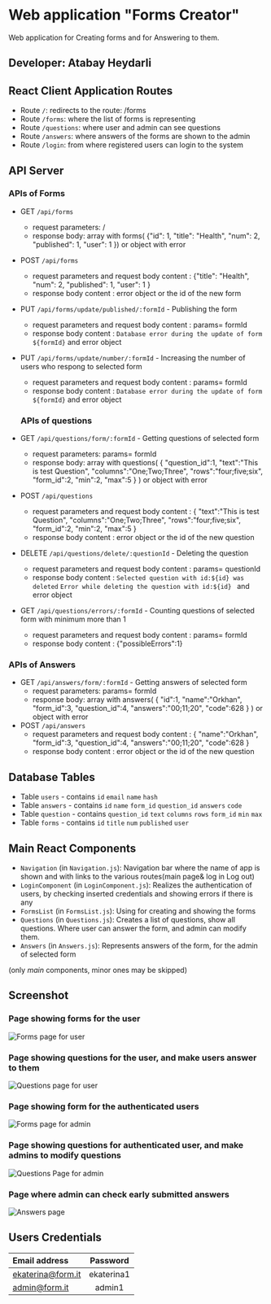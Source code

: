 # Web application "Forms Creator"

Web application for Creating forms and for Answering to them.
## Developer: Atabay Heydarli 

## React Client Application Routes

- Route `/`: redirects to the route: /forms
- Route `/forms`: where the list of forms is representing
- Route `/questions`: where user and admin can see questions
- Route `/answers`: where answers of the forms are shown to the admin
- Route `/login`: from where registered users can login to the system

## API Server

### APIs of Forms

- GET `/api/forms`
  - request parameters: /
  - response body: array with forms(
    {"id": 1,
    "title": "Health",
    "num": 2,
    "published": 1,
    "user": 1 })
    or object with error
- POST `/api/forms`
  - request parameters and request body content : 
  {"title": "Health",
    "num": 2,
    "published": 1,
    "user": 1 }
  - response body content : error object or the id of the new form

- PUT `/api/forms/update/published/:formId` - Publishing the form
  - request parameters and request body content : params= formId
  - response body content : `Database error during the update of form ${formId}` and error object
- PUT `/api/forms/update/number/:formId` - Increasing the number of users who respong to selected form
  - request parameters and request body content : params= formId
  - response body content : `Database error during the update of form ${formId}` and error object


  ### APIs of questions

- GET `/api/questions/form/:formId` - Getting questions of selected form
  - request parameters: params= formId
  - response body: array with questions(
   { "question_id":1,
     "text":"This is test Question",
     "columns":"One;Two;Three", 
     "rows":"four;five;six",
     "form_id":2,
     "min":2,
     "max":5 }
)
    or object with error
- POST `/api/questions`
  - request parameters and request body content : 
  { "text":"This is test Question",
     "columns":"One;Two;Three", 
     "rows":"four;five;six",
     "form_id":2,
     "min":2,
     "max":5 }
  - response body content : error object or the id of the new question

- DELETE `/api/questions/delete/:questionId` - Deleting the question
  - request parameters and request body content : params= questionId
  - response body content : `Selected question with id:${id} was deleted`
    `Error while deleting the question with id:${id} ` and error object

- GET `/api/questions/errors/:formId` - Counting questions of selected form with minimum more than 1
  - request parameters and request body content : params= formId
  - response body content : {"possibleErrors":1}

### APIs of Answers

- GET `/api/answers/form/:formId` - Getting answers of selected form
  - request parameters: params= formId
  - response body: array with answers(
   { "id":1,
     "name":"Orkhan", 
     "form_id":3, 
     "question_id":4,
     "answers":"00;11;20",
     "code":628 }
)
    or object with error
- POST `/api/answers`
  - request parameters and request body content : 
  { "name":"Orkhan", 
     "form_id":3, 
     "question_id":4,
     "answers":"00;11;20",
     "code":628 }
  - response body content : error object or the id of the new question




## Database Tables

- Table `users` - contains `id` `email` `name` `hash`
- Table `answers` - contains `id` `name` `form_id` `question_id` `answers` `code`
- Table `question` - contains `question_id` `text` `columns` `rows` `form_id` `min` `max`
- Table `forms` - contains `id` `title` `num` `published` `user` 

## Main React Components

- `Navigation` (in `Navigation.js`): Navigation bar where the name of app is shown and with links to the various routes(main page& log in Log out)
- `LoginComponent` (in `LoginComponent.js`): Realizes the authentication of users, by checking inserted credentials and showing errors if there is any
- `FormsList` (in `FormsList.js`): Using for creating and showing the forms
- `Questions` (in `Questions.js`): Creates a list of questions, show all questions. Where user can answer the form, and admin can modify them.
- `Answers` (in `Answers.js`): Represents answers of the form, for the admin of selected form

(only _main_ components, minor ones may be skipped)

## Screenshot

### Page showing forms for the user

![Forms page for user](./screenshots/FormsPageUser.png)

### Page showing questions for the user, and make users answer to them

![Questions page for user](./screenshots/QuestionsUser.png)

### Page showing form for the authenticated users

![Forms page for admin](./screenshots/FormsAdmin.png)

### Page showing questions for authenticated user, and make admins to modify questions

![Questions Page for admin](./screenshots/FormQuestions.png)

### Page where admin can check early submitted answers

![Answers page](./screenshots/AnswersAdmin.png)

## Users Credentials

| Email address    | Password  |
| :--------------- | :-------: |
| ekaterina@form.it | ekaterina1 |
| admin@form.it  | admin1  |
